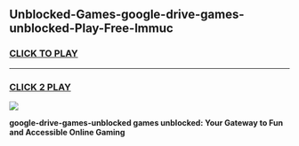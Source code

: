 
## Unblocked-Games-google-drive-games-unblocked-Play-Free-lmmuc
<h3>
<a href="https://premium76.site?title=google-drive-games-unblocked&ref=20A">CLICK TO PLAY</a></h3>
<hr>

<h3>
<a href="https://premium76.site?title=google-drive-games-unblocked&ref=20A">CLICK 2 PLAY</a>
  
</h3>

<a href="https://premium76.site?title=google-drive-games-unblocked&ref=20A"><img src="https://clearcache.store/games.png"></a>


**google-drive-games-unblocked games unblocked: Your Gateway to Fun and Accessible Online Gaming**
